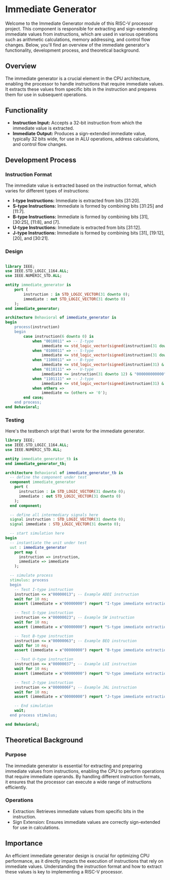 # Immediate Generator

Welcome to the Immediate Generator module of this RISC-V processor project. This component is responsible for extracting and sign-extending immediate values from instructions, which are used in various operations such as arithmetic calculations, memory addressing, and control flow changes. Below, you'll find an overview of the immediate generator's functionality, development process, and theoretical background.

## Overview
The immediate generator is a crucial element in the CPU architecture, enabling the processor to handle instructions that require immediate values. It extracts these values from specific bits in the instruction and prepares them for use in subsequent operations.

## Functionality
- **Instruction Input:** Accepts a 32-bit instruction from which the immediate value is extracted.
- **Immediate Output:** Produces a sign-extended immediate value, typically 32 bits wide, for use in ALU operations, address calculations, and control flow changes.

## Development Process

### Instruction Format
The immediate value is extracted based on the instruction format, which varies for different types of instructions:

- **I-type Instructions:** Immediate is extracted from bits [31:20].
- **S-type Instructions:** Immediate is formed by combining bits [31:25] and [11:7].
- **B-type Instructions:** Immediate is formed by combining bits [31], [30:25], [11:8], and [7].
- **U-type Instructions:** Immediate is extracted from bits [31:12].
- **J-type Instructions:** Immediate is formed by combining bits [31], [19:12], [20], and [30:21].

### Design
<div style="max-width: 800px; overflow-x: auto;">
    
```VHDL
library IEEE;
use IEEE.STD_LOGIC_1164.ALL;
use IEEE.NUMERIC_STD.ALL;

entity immediate_generator is
    port (
        instruction : in STD_LOGIC_VECTOR(31 downto 0);
        immediate : out STD_LOGIC_VECTOR(31 downto 0)
    );
end immediate_generator;

architecture Behavioral of immediate_generator is
begin
    process(instruction)
    begin
        case instruction(6 downto 0) is
            when "0010011" => -- I-type
                immediate <= std_logic_vector(signed(instruction(31 downto 20)));
            when "0100011" => -- S-type
                immediate <= std_logic_vector(signed(instruction(31 downto 25) & instruction(11 downto 7)));
            when "1100011" => -- B-type
                immediate <= std_logic_vector(signed(instruction(31) & instruction(7) & instruction(30 downto 25) & instruction(11 downto 8) & "0"));
            when "0110111" => -- U-type
                immediate <= instruction(31 downto 12) & "000000000000";
            when "1101111" => -- J-type
                immediate <= std_logic_vector(signed(instruction(31) & instruction(19 downto 12) & instruction(20) & instruction(30 downto 21) & "00"));
            when others =>
                immediate <= (others => '0');
        end case;
    end process;
end Behavioral;
```

### Testing

Here's the testbench sript that I wrote for the immediate generator.

```VHDL
library IEEE;
use IEEE.STD_LOGIC_1164.ALL;
use IEEE.NUMERIC_STD.ALL;

entity immediate_generator_tb is
end immediate_generator_tb;

architecture Behavioral of immediate_generator_tb is
  -- define the component under test
  component immediate_generator
    port (
      instruction : in STD_LOGIC_VECTOR(31 downto 0);
      immediate : out STD_LOGIC_VECTOR(31 downto 0)
    );
  end component;

  -- define all intermediary signals here
  signal instruction : STD_LOGIC_VECTOR(31 downto 0);
  signal immediate : STD_LOGIC_VECTOR(31 downto 0);

  -- start simulation here
begin
  -- instantiate the unit under test
  uut : immediate_generator
    port map (
      instruction => instruction,
      immediate => immediate
    );

  -- simulate process
  stimulus: process
  begin
    -- Test I-type instruction
    instruction <= x"00000013"; -- Example ADDI instruction
    wait for 10 ns;
    assert (immediate = x"00000000") report "I-type immediate extraction failed" severity error;

    -- Test S-type instruction
    instruction <= x"00000023"; -- Example SW instruction
    wait for 10 ns;
    assert (immediate = x"00000000") report "S-type immediate extraction failed" severity error;

    -- Test B-type instruction
    instruction <= x"00000063"; -- Example BEQ instruction
    wait for 10 ns;
    assert (immediate = x"00000000") report "B-type immediate extraction failed" severity error;

    -- Test U-type instruction
    instruction <= x"00000037"; -- Example LUI instruction
    wait for 10 ns;
    assert (immediate = x"00000000") report "U-type immediate extraction failed" severity error;

    -- Test J-type instruction
    instruction <= x"0000006F"; -- Example JAL instruction
    wait for 10 ns;
    assert (immediate = x"00000000") report "J-type immediate extraction failed" severity error;

    -- End simulation
    wait;
  end process stimulus;

end Behavioral;
```

## Theoretical Background

### Purpose
The immediate generator is essential for extracting and preparing immediate values from instructions, enabling the CPU to perform operations that require immediate operands. By handling different instruction formats, it ensures that the processor can execute a wide range of instructions efficiently.

### Operations
- Extraction: Retrieves immediate values from specific bits in the instruction.
- Sign Extension: Ensures immediate values are correctly sign-extended for use in calculations.

## Importance
An efficient immediate generator design is crucial for optimizing CPU performance, as it directly impacts the execution of instructions that rely on immediate values. Understanding the instruction format and how to extract these values is key to implementing a RISC-V processor.
